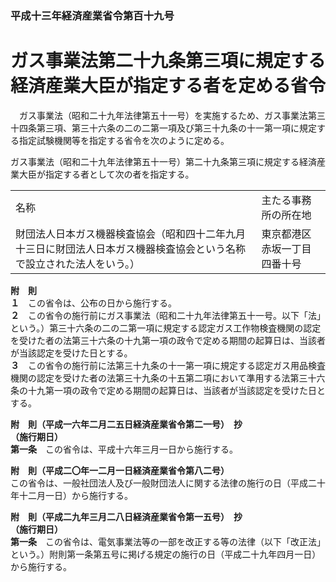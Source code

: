 ### 平成十三年経済産業省令第百十九号  
# ガス事業法第二十九条第三項に規定する経済産業大臣が指定する者を定める省令  
　ガス事業法（昭和二十九年法律第五十一号）を実施するため、ガス事業法第三十四条第三項、第三十六条の二の二第一項及び第三十九条の十一第一項に規定する指定試験機関等を指定する省令を次のように定める。  
  
ガス事業法（昭和二十九年法律第五十一号）第二十九条第三項に規定する経済産業大臣が指定する者として次の者を指定する。  

|||  
| --- | --- |  
|名称|主たる事務所の所在地|  
|財団法人日本ガス機器検査協会（昭和四十二年九月十三日に財団法人日本ガス機器検査協会という名称で設立された法人をいう。）|東京都港区赤坂一丁目四番十号|  
  
  
**附　則**  
**１**　この省令は、公布の日から施行する。  
**２**　この省令の施行前にガス事業法（昭和二十九年法律第五十一号。以下「法」という。）第三十六条の二の二第一項に規定する認定ガス工作物検査機関の認定を受けた者の法第三十六条の十九第一項の政令で定める期間の起算日は、当該者が当該認定を受けた日とする。  
**３**　この省令の施行前に法第三十九条の十一第一項に規定する認定ガス用品検査機関の認定を受けた者の法第三十九条の十五第二項において準用する法第三十六条の十九第一項の政令で定める期間の起算日は、当該者が当該認定を受けた日とする。  
  
**附　則（平成一六年二月二五日経済産業省令第二一号）　抄**  
**（施行期日）**  
**第一条**　この省令は、平成十六年三月一日から施行する。  
  
**附　則（平成二〇年一二月一日経済産業省令第八二号）**  
この省令は、一般社団法人及び一般財団法人に関する法律の施行の日（平成二十年十二月一日）から施行する。  
  
**附　則（平成二九年三月二八日経済産業省令第一五号）　抄**  
**（施行期日）**  
**第一条**　この省令は、電気事業法等の一部を改正する等の法律（以下「改正法」という。）附則第一条第五号に掲げる規定の施行の日（平成二十九年四月一日）から施行する。  
  
